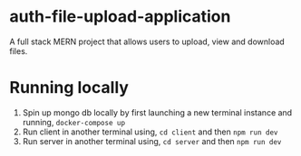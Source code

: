 # auth-file-upload-application

A full stack MERN project that allows users to upload, view and download files.

# Running locally

1. Spin up mongo db locally by first launching a new terminal instance and running, `docker-compose up`
2. Run client in another terminal using, `cd client` and then `npm run dev`
3. Run server in another terminal using, `cd server` and then `npm run dev`
